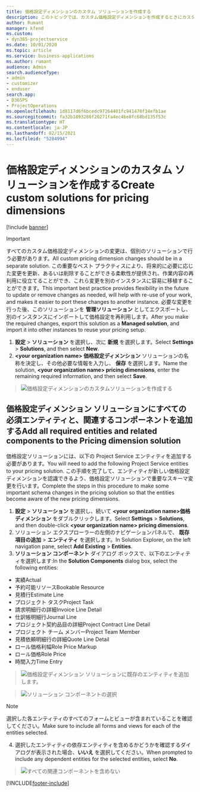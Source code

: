 ```yaml
---
title: 価格設定ディメンションのカスタム ソリューションを作成する
description: このトピックでは、カスタム価格設定ディメンションを作成するときにカスタム ソリューションを作成する方法について説明します。
author: Rumant
manager: kfend
ms.custom:
- dyn365-projectservice
ms.date: 10/01/2020
ms.topic: article
ms.service: business-applications
ms.author: rumant
audience: Admin
search.audienceType:
- admin
- customizer
- enduser
search.app:
- D365PS
- ProjectOperations
ms.openlocfilehash: 1d8117d6f6bcedc97264401fc941470f34efb1ae
ms.sourcegitcommit: fa32b1893286f20271fa4ec4be8fc68bd135f53c
ms.translationtype: HT
ms.contentlocale: ja-JP
ms.lasthandoff: 02/15/2021
ms.locfileid: "5284994"
---
```

# <a name="create-custom-solutions-for-pricing-dimensions"></a><span data-ttu-id="63979-103">価格設定ディメンションのカスタム ソリューションを作成する</span><span class="sxs-lookup"><span data-stu-id="63979-103">Create custom solutions for pricing dimensions</span></span>

[!include [banner](../includes/psa-now-project-operations.md)]

> [!IMPORTANT]
> <span data-ttu-id="63979-104">すべてのカスタム価格設定ディメンションの変更は、個別のソリューションで行う必要があります。</span><span class="sxs-lookup"><span data-stu-id="63979-104">All custom pricing dimension changes should be in a separate solution.</span></span> <span data-ttu-id="63979-105">この重要なベスト プラクティスにより、将来的に必要に応じた変更を更新、あるいは削除することができる柔軟性が提供され、作業内容の再利用に役立てることができ、これら変更を別のインスタンスに容易に移植することができます。</span><span class="sxs-lookup"><span data-stu-id="63979-105">This important best practice provides flexibility in the future to update or remove changes as needed, will help with re-use of your work, and makes it easier to port these changes to another instance.</span></span> <span data-ttu-id="63979-106">必要な変更を行った後、このソリューションを **管理ソリューション** としてエクスポートし、別のインスタンスにインポートして価格設定を再利用します。</span><span class="sxs-lookup"><span data-stu-id="63979-106">After you make the required changes, export this solution as a **Managed solution**, and import it into other instances to reuse your pricing setup.</span></span>

1. <span data-ttu-id="63979-107">**設定** > **ソリューション** を選択し、次に **新規** を選択します。</span><span class="sxs-lookup"><span data-stu-id="63979-107">Select **Settings** > **Solutions**, and then select **New**.</span></span> 
2. <span data-ttu-id="63979-108">**\<your organization name> 価格設定ディメンション** ソリューションの名称を決定し、その他必要な情報を入力し、 **保存** を選択します。</span><span class="sxs-lookup"><span data-stu-id="63979-108">Name the solution, **\<your organization name> pricing dimensions**, enter the remaining required information, and then select **Save**.</span></span>

> ![価格設定ディメンションのカスタムソリューションを作成する](media/Creation-of-custom-pricing-dimension-solution.PNG)
  
## <a name="add-all-required-entities-and-related-components-to-the-pricing-dimension-solution"></a><span data-ttu-id="63979-110">価格設定ディメンション ソリューションにすべての必須エンティティと、関連するコンポーネントを追加する</span><span class="sxs-lookup"><span data-stu-id="63979-110">Add all required entities and related components to the Pricing dimension solution</span></span>
<span data-ttu-id="63979-111">価格設定ソリューションには、以下の Project Service エンティティを追加する必要があります。</span><span class="sxs-lookup"><span data-stu-id="63979-111">You will need to add the following Project Service entities to your pricing solution.</span></span> <span data-ttu-id="63979-112">この手順を完了して、エンティティが新しい価格設定ディメンションを認識できるよう、価格設定ソリューションで重要なスキーマ変更を行います。</span><span class="sxs-lookup"><span data-stu-id="63979-112">Complete the steps in this procedure to make some important schema changes in the pricing solution so that the entities become aware of the new pricing dimensions.</span></span>

1. <span data-ttu-id="63979-113">**設定** > **ソリューション** を選択し、続いて **\<your organization name>価格ディメンション** をダブルクリックします。</span><span class="sxs-lookup"><span data-stu-id="63979-113">Select **Settings** > **Solutions**, and then double-click **\<your organization name> pricing dimensions**.</span></span> 
2. <span data-ttu-id="63979-114">ソリューション エクスプローラーの左側のナビゲーションパネルで、 **既存項目の追加** > **エンティティ** を選択します。</span><span class="sxs-lookup"><span data-stu-id="63979-114">In Solution Explorer, on the left navigation pane, select **Add Existing** > **Entities**.</span></span>
3. <span data-ttu-id="63979-115">**ソリューション コンポーネント** ダイアログ ボックスで、以下のエンティティを選択します:</span><span class="sxs-lookup"><span data-stu-id="63979-115">In the **Solution Components** dialog box, select the following entities:</span></span>

- <span data-ttu-id="63979-116">実績</span><span class="sxs-lookup"><span data-stu-id="63979-116">Actual</span></span>
- <span data-ttu-id="63979-117">予約可能リソース</span><span class="sxs-lookup"><span data-stu-id="63979-117">Bookable Resource</span></span>
- <span data-ttu-id="63979-118">見積行</span><span class="sxs-lookup"><span data-stu-id="63979-118">Estimate Line</span></span>
- <span data-ttu-id="63979-119">プロジェクト タスク</span><span class="sxs-lookup"><span data-stu-id="63979-119">Project Task</span></span>
- <span data-ttu-id="63979-120">請求明細行の詳細</span><span class="sxs-lookup"><span data-stu-id="63979-120">Invoice Line Detail</span></span>
- <span data-ttu-id="63979-121">仕訳帳明細行</span><span class="sxs-lookup"><span data-stu-id="63979-121">Journal Line</span></span>
- <span data-ttu-id="63979-122">プロジェクト契約品目の詳細</span><span class="sxs-lookup"><span data-stu-id="63979-122">Project Contract Line Detail</span></span>
- <span data-ttu-id="63979-123">プロジェクト チーム メンバー</span><span class="sxs-lookup"><span data-stu-id="63979-123">Project Team Member</span></span>
- <span data-ttu-id="63979-124">見積依頼明細行の詳細</span><span class="sxs-lookup"><span data-stu-id="63979-124">Quote Line Detail</span></span>
- <span data-ttu-id="63979-125">ロール価格利幅</span><span class="sxs-lookup"><span data-stu-id="63979-125">Role Price Markup</span></span>
- <span data-ttu-id="63979-126">ロール価格</span><span class="sxs-lookup"><span data-stu-id="63979-126">Role Price</span></span> 
- <span data-ttu-id="63979-127">時間入力</span><span class="sxs-lookup"><span data-stu-id="63979-127">Time Entry</span></span> 

> ![価格設定ディメンション ソリューションに既存のエンティティを追加します。](media/Existing-entities-to-PD-solution.png)

> ![ソリューション コンポーネントの選択](media/Dimension-Components.png)

> [!NOTE]
> <span data-ttu-id="63979-130">選択した各エンティティのすべてのフォームとビューが含まれていることを確認してください。</span><span class="sxs-lookup"><span data-stu-id="63979-130">Make sure to include all forms and views for each of the entities selected.</span></span>

4. <span data-ttu-id="63979-131">選択したエンティティの依存エンティティを含めるかどうかを確認するダイアログが表示された場合、**いいえ** を選択してください。</span><span class="sxs-lookup"><span data-stu-id="63979-131">When prompted to include any dependent entities for the selected entities, select **No**.</span></span>

> ![すべての関連コンポーネントを含めない](media/Do-not-include-required.png)




[!INCLUDE[footer-include](../includes/footer-banner.md)]